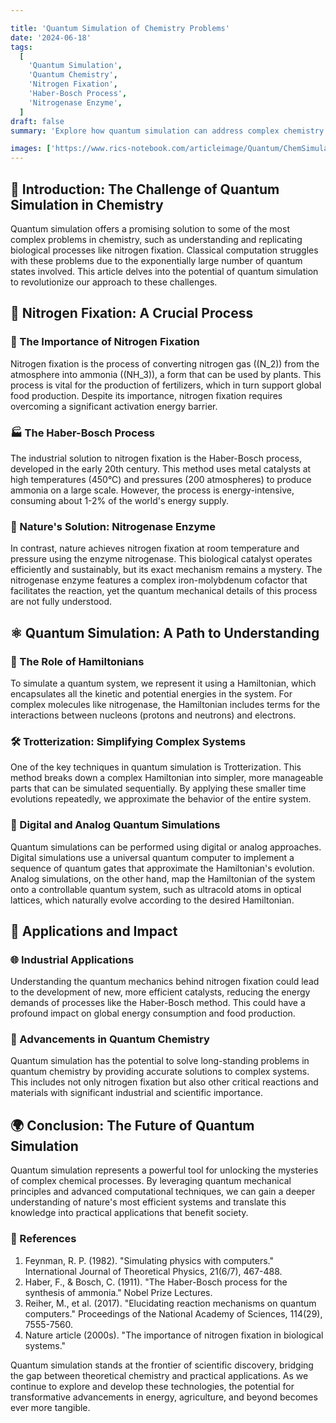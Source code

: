 ```yaml
---

title: 'Quantum Simulation of Chemistry Problems'
date: '2024-06-18'
tags:
  [
    'Quantum Simulation',
    'Quantum Chemistry',
    'Nitrogen Fixation',
    'Haber-Bosch Process',
    'Nitrogenase Enzyme',
  ]
draft: false
summary: 'Explore how quantum simulation can address complex chemistry problems, such as nitrogen fixation, and the potential impact on industrial processes and our understanding of biological mechanisms.'

images: ['https://www.rics-notebook.com/articleimage/Quantum/ChemSimulations.png']
---
```


## 🌌 Introduction: The Challenge of Quantum Simulation in Chemistry

Quantum simulation offers a promising solution to some of the most complex problems in chemistry, such as understanding and replicating biological processes like nitrogen fixation. Classical computation struggles with these problems due to the exponentially large number of quantum states involved. This article delves into the potential of quantum simulation to revolutionize our approach to these challenges.

## 🔬 Nitrogen Fixation: A Crucial Process

### 📜 The Importance of Nitrogen Fixation

Nitrogen fixation is the process of converting nitrogen gas (\(N_2\)) from the atmosphere into ammonia (\(NH_3\)), a form that can be used by plants. This process is vital for the production of fertilizers, which in turn support global food production. Despite its importance, nitrogen fixation requires overcoming a significant activation energy barrier.

### 🏭 The Haber-Bosch Process

The industrial solution to nitrogen fixation is the Haber-Bosch process, developed in the early 20th century. This method uses metal catalysts at high temperatures (450°C) and pressures (200 atmospheres) to produce ammonia on a large scale. However, the process is energy-intensive, consuming about 1-2% of the world's energy supply.

### 🌿 Nature's Solution: Nitrogenase Enzyme

In contrast, nature achieves nitrogen fixation at room temperature and pressure using the enzyme nitrogenase. This biological catalyst operates efficiently and sustainably, but its exact mechanism remains a mystery. The nitrogenase enzyme features a complex iron-molybdenum cofactor that facilitates the reaction, yet the quantum mechanical details of this process are not fully understood.

## ⚛️ Quantum Simulation: A Path to Understanding

### 🧮 The Role of Hamiltonians

To simulate a quantum system, we represent it using a Hamiltonian, which encapsulates all the kinetic and potential energies in the system. For complex molecules like nitrogenase, the Hamiltonian includes terms for the interactions between nucleons (protons and neutrons) and electrons.

### 🛠️ Trotterization: Simplifying Complex Systems

One of the key techniques in quantum simulation is Trotterization. This method breaks down a complex Hamiltonian into simpler, more manageable parts that can be simulated sequentially. By applying these smaller time evolutions repeatedly, we approximate the behavior of the entire system.

### 🔄 Digital and Analog Quantum Simulations

Quantum simulations can be performed using digital or analog approaches. Digital simulations use a universal quantum computer to implement a sequence of quantum gates that approximate the Hamiltonian's evolution. Analog simulations, on the other hand, map the Hamiltonian of the system onto a controllable quantum system, such as ultracold atoms in optical lattices, which naturally evolve according to the desired Hamiltonian.

## 🧪 Applications and Impact

### 🌐 Industrial Applications

Understanding the quantum mechanics behind nitrogen fixation could lead to the development of new, more efficient catalysts, reducing the energy demands of processes like the Haber-Bosch method. This could have a profound impact on global energy consumption and food production.

### 🧬 Advancements in Quantum Chemistry

Quantum simulation has the potential to solve long-standing problems in quantum chemistry by providing accurate solutions to complex systems. This includes not only nitrogen fixation but also other critical reactions and materials with significant industrial and scientific importance.

## 🌍 Conclusion: The Future of Quantum Simulation

Quantum simulation represents a powerful tool for unlocking the mysteries of complex chemical processes. By leveraging quantum mechanical principles and advanced computational techniques, we can gain a deeper understanding of nature's most efficient systems and translate this knowledge into practical applications that benefit society.

### 📜 References

1. Feynman, R. P. (1982). "Simulating physics with computers." International Journal of Theoretical Physics, 21(6/7), 467-488.
2. Haber, F., & Bosch, C. (1911). "The Haber-Bosch process for the synthesis of ammonia." Nobel Prize Lectures.
3. Reiher, M., et al. (2017). "Elucidating reaction mechanisms on quantum computers." Proceedings of the National Academy of Sciences, 114(29), 7555-7560.
4. Nature article (2000s). "The importance of nitrogen fixation in biological systems."

Quantum simulation stands at the frontier of scientific discovery, bridging the gap between theoretical chemistry and practical applications. As we continue to explore and develop these technologies, the potential for transformative advancements in energy, agriculture, and beyond becomes ever more tangible.

